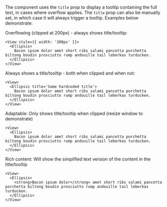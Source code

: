 The component uses the `title` prop to display a tooltip containing the full text, in cases where overflow applies.
The `title` prop can also be manually set, in which case it will always trigger a tooltip. Examples below demonstrate:

Overflowing (clipped at 200px) - always shows title/tooltip:

```
<View style={{ width: '200px' }}>
  <Ellipsis>
    Bacon ipsum dolor amet short ribs salami pancetta porchetta biltong boudin prosciutto rump andouille tail leberkas turducken.
  </Ellipsis>
</View>
```

Always shows a title/tooltip - both when clipped and when not:

```
<View>
  <Ellipsis title='Some hardcoded title'>
    Bacon ipsum dolor amet short ribs salami pancetta porchetta biltong boudin prosciutto rump andouille tail leberkas turducken.
  </Ellipsis>
</View>
```

Adaptable: Only shows title/tooltip when clipped (resize window to demonstrate)

```
<View>
  <Ellipsis>
    Bacon ipsum dolor amet short ribs salami pancetta porchetta biltong boudin prosciutto rump andouille tail leberkas turducken.
  </Ellipsis>
</View>
```

Rich content: Will show the simplified text version of the content in the title/tooltip

```
<View>
  <Ellipsis>
    <strong>Bacon ipsum dolor</strong> amet short ribs salami pancetta porchetta biltong boudin prosciutto rump andouille tail leberkas turducken.
  </Ellipsis>
</View>
```

